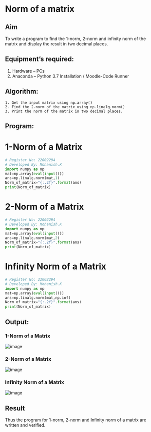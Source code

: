 # Norm of a matrix
## Aim
To write a program to find the 1-norm, 2-norm and infinity norm of the matrix and display the result in two decimal places.
## Equipment’s required:
1.	Hardware – PCs
2.	Anaconda – Python 3.7 Installation / Moodle-Code Runner
## Algorithm:
	1. Get the input matrix using np.array()   
    2. Find the 2-norm of the matrix using np.linalg.norm()
	3. Print the norm of the matrix in two decimal places.
## Program:
# 1-Norm of a Matrix
```Python
# Register No: 22002294
# Developed By: Mohanish.K
import numpy as np
mat=np.array(eval(input()))
ans=np.linalg.norm(mat,1)
Norm_of_matrix="{:.2f}".format(ans)
print(Norm_of_matrix)
```
# 2-Norm of a Matrix
```Python
# Register No: 22002294
# Developed By: Mohanish.K
import numpy as np
mat=np.array(eval(input()))
ans=np.linalg.norm(mat,2)
Norm_of_matrix="{:.2f}".format(ans)
print(Norm_of_matrix)
```
# Infinity Norm of a Matrix
```Python
# Register No: 22002294
# Developed By: Mohanish.K
import numpy as np
mat=np.array(eval(input()))
ans=np.linalg.norm(mat,np.inf)
Norm_of_matrix="{:.2f}".format(ans)
print(Norm_of_matrix)
```
## Output:
### 1-Norm of a Matrix
![image](https://user-images.githubusercontent.com/111619160/214826246-2c76f741-8ced-4c2e-9936-0d3a8aa9742f.png)

### 2-Norm of a Matrix
![image](https://user-images.githubusercontent.com/111619160/214826333-2385039a-4324-4c86-8773-4b90e8c592fb.png)


### Infinity Norm of a Matrix
![image](https://user-images.githubusercontent.com/111619160/214826392-b56ab602-805f-4c14-a7f4-0bc01bbec691.png)


## Result
Thus the program for 1-norm, 2-norm and Infinity norm of a matrix are written and verified.
